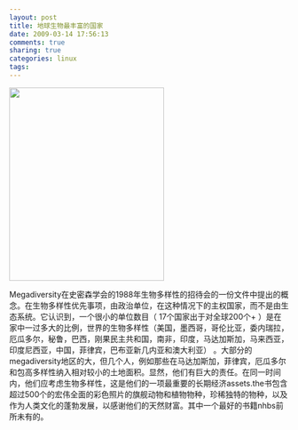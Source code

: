 ```yaml
---
layout: post
title: 地球生物最丰富的国家
date: 2009-03-14 17:56:13
comments: true
sharing: true
categories: linux
tags: 
---
```


<p>
<img src="/Blogs/image.axd?picture=2009%2f3%2fVTheme_2.png" alt="" width="279" height="348" />
</p>
<p>
Megadiversity在史密森学会的1988年<span class="t_tag">生物多样性</span>的招待会的一份文件中提出的概念。在生物多样性优先事项，由政治单位，在这种情况下的主权国家，而不是由生态系统。它认识到，一个很小的单位数目（ 17个国家出于对全球200个+ ）是在家中一过多大的比例，世界的生物多样性（美国，墨西哥，哥伦比亚，委内瑞拉，厄瓜多尔，秘鲁，巴西，刚果民主共和国，南非，印度，马达加斯加，马来西亚，印度尼西亚，<span class="t_tag">中国</span>，菲律宾，巴布亚新几内亚和澳大利亚） 。大部分的megadiversity地区的大，但几个人，例如那些在马达加斯加，菲律宾，厄瓜多尔和包高多样性纳入相对较小的土地面积。显然，他们有巨大的责任。在同一时间内，他们应考虑生物多样性，这是他们的一项最重要的长期经济assets.the书包含超过500个的宏伟全面的彩色照片的旗舰动物和<span class="t_tag">植物</span>物种，珍稀独特的物种，以及作为人类文化的蓬勃发展，以感谢他们的天然财富。其中一个最好的书籍nhbs前所未有的。<!--++ plugin_code qcomic begin--> <!--++ plugin_code qcomic end--><!--++ plugin_code qcomic end-->
</p>
